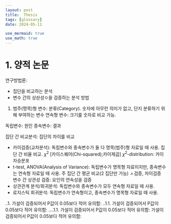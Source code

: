 ```yaml
---
layout: post
title:  Thesis
tags: [glossary]
date: 2024-05-11

use_mermaid: true
use_math: true
---
```


#  1. 양적 논문
연구방법론: 
- 집단을 비교하는 분석
- 변수 간의 상솬성ㅇ을 검증하는 분석 방법

1. 범주(명목)형 변수: 분류(Category). 숫자에 아무런 의미가 없고, 단지 분류하기 위해 부여하는 변수
연속형 변수: 크기를 숫자로 비교 가능. 

독립변수: 원인
종속변수: 결과


집단 간 비교분석: 집단의 차이를 비교
- 카이검증(교차분석): 독립변수와 종속변수가 둘 다 명목(범주)형 자료일 때 사용. 집단 간 비율 비교.
  $\chi^2$  \[카이스퀘어(Chi-squared);카이제곱\]
  $\chi^2$-distribution: 카이자승분포
- t-test, ANOVA(Analysis of Variance): 독립변수가 명목형 자료이지만, 종속변수는 연속형 자료일 때 사용. 주 집단 간 평균 비교(2 집단만 가능)
  ㅅ검증, 차이검증
변수 간 상관성 검증: 요인의 연속성을 검증
- 상관관계 분석/회귀분석: 독립변수와 종속변수가 모두 연속형 자료일 때 사용.
- 로지스틱 회귀분석: 독립변수가 연속형이고, 종속변수가 명목형 자료일 때 사용.

..1. 가설이 검증되어서 P값이 0.05보다 적어 유의함: 
..1.1. 가설이 검증되어서 P값이 0.05보다 적어 유의함: 
....1.1. 가설이 검증되어서 P값이 0.05보다 적어 유의함: 
가설이 검증되어서 P값이 0.05보다 적어 유의함: 
